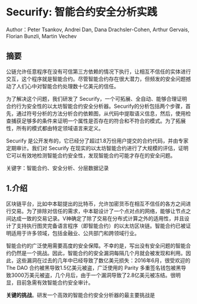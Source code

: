 # Securify: 智能合约安全分析实践

Author：Peter Tsankov, Andrei Dan, Dana Drachsler-Cohen, Arthur Gervais, Florian Bunzli, Martin Vechev

## 摘要

公链允许任意程序在没有可信第三方依赖的情况下执行，让相互不信任的实体进行交互，这个程序就是智能合约。尽管智能合约存在很大潜力，但频发的安全问题撼动了人们心中对智能合约处理数十亿美元的信任。

为了解决这个问题，我们研发了 Securify，一个可拓展、全自动、能够合理证明合约行为安全性的以太坊智能合约安全分析器。Securify的分析包括两个步骤，首先，通过符号分析的方法分析合约依赖图，从代码中提取语义信息，然后，使用检查捕获足够多的条件来证明一个属性是否存在的符合和不符合的模式。为了拓展性，所有的模式都由特定领域语言来定义。

Securify 是公开发布的，它已经分了超过1.8万份用户提交的合约代码，并由专家定期审计。我们对 Securify 在现实的以太坊智能合约进行了大规模的评估，证明它可以有效地检测智能合约安全性，发现智能合约可能才存在的安全问题。

关键字：智能合约、安全分析、分层数据记录

## 1.介绍

区块链平台，比如中本聪提出的比特币，允许加密货币在相互不信任的各方之间进行交易。为了排除对信任的需求，中本聪设计了一个点对点的网络，能够让节点之间达成一致的交易记录。V神确定了除了交易在分布式计算之外的适用性，并且设计了支持执行图灵完备语言程序（即智能合约）的以太坊区块链。智能合约已被证明适用于许多领域，包括金融业、公共部门和跨领域行业。

智能合约的广泛使用需要高度的安全保障。不幸的是，写出没有安全问题的智能合约仍然是一个挑战。因此，智能合约的安全漏洞每隔几个月就会被发现和利用。因此，这些漏洞在过去的几年中已经导致了数亿美元损失：2016年6月，很受欢迎的 The DAO 合约被黑导致1.5亿美元被盗，广泛使用的 Parity 多重签名钱包被黑导致3000万美元被盗，几个月后，由于一个漏洞导致了2.8亿美元被冻结。很明显，目前急需有效智能合约安全审计。

**关键的挑战**。研发一个高效的智能合约安全分析器的最主要挑战是
